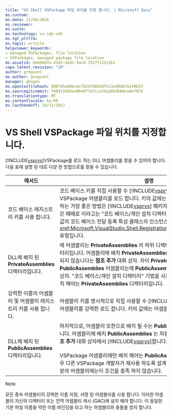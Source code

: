 ```yaml
---
title: "VS Shell VSPackage 파일 위치를 지정 합니다. | Microsoft Docs"
ms.custom: 
ms.date: 11/04/2016
ms.reviewer: 
ms.suite: 
ms.technology: vs-ide-sdk
ms.tgt_pltfrm: 
ms.topic: article
helpviewer_keywords:
- managed VSPackages, file location
- VSPackages, managed package file location
ms.assetid: beb8607a-4183-4ed2-9ac8-7527f11513b1
caps.latest.revision: "20"
author: gregvanl
ms.author: gregvanl
manager: ghogen
ms.openlocfilehash: b987d5e88bcbcf02bfd80ddf5c3ed0d67a149b53
ms.sourcegitcommit: f40311056ea0b4677efcca74a285dbb0ce0e7974
ms.translationtype: MT
ms.contentlocale: ko-KR
ms.lasthandoff: 10/31/2017
---
```

# <a name="specifying-vspackage-file-location-to-the-vs-shell"></a>VS Shell VSPackage 파일 위치를 지정합니다.
[!INCLUDE[vsprvs](../../code-quality/includes/vsprvs_md.md)]VSPackage를 로드 하는 DLL 어셈블리를 찾을 수 있어야 합니다. 다음 표에 설명 된 대로 다양 한 방법으로를 찾을 수 있습니다.  
  
|메서드|설명|  
|------------|-----------------|  
|코드 베이스 레지스트리 키를 사용 합니다.|코드 베이스 키를 직접 사용할 수 [!INCLUDE[vsprvs](../../code-quality/includes/vsprvs_md.md)] 모든 정규화 된 파일 경로에서 VSPackage 어셈블리를 로드 합니다. 키의 값에는 DLL에 파일 경로 여야 합니다. 이 하는 가장 좋은 방법은 [!INCLUDE[vsprvs](../../code-quality/includes/vsprvs_md.md)] 패키지 어셈블리를 로드 합니다. 이 기술은 때때로 이라고는 "코드 베이스/개인 설치 디렉터리 기술입니다." 등록 하는 동안 값의 코드 베이스 전달 등록 특성 클래스의 인스턴스를 통해는 <xref:Microsoft.VisualStudio.Shell.RegistrationAttribute.RegistrationContext> 유형입니다.|  
|DLL에 배치 된 **PrivateAssemblies** 디렉터리입니다.|에 어셈블리는 **PrivateAssemblies** 의 하위 디렉터리는 [!INCLUDE[vsprvs](../../code-quality/includes/vsprvs_md.md)] 디렉터리입니다. 어셈블리에 배치 **PrivateAssemblies** 는 자동으로 검색 하지만에 표시 되지 않습니다는 **참조 추가** 대화 상자. 차이 **PrivateAssemblies** 및 **PublicAssemblies** 어셈블리는에 **PublicAssemblies** 에 열거는 **참조 추가**  대화 상자. "코드 베이스/개인 설치 디렉터리" 기법을 사용 하지 않도록 선택한 경우에 설치 해야는 **PrivateAssemblies** 디렉터리입니다.|  
|강력한 이름의 어셈블리 및 어셈블리 레지스트리 키를 사용 합니다.|어셈블리 키를 명시적으로 직접 사용할 수 [!INCLUDE[vsprvs](../../code-quality/includes/vsprvs_md.md)] 이름의 VSPackage 어셈블리를 강력한 로드 합니다. 키의 값에는 어셈블리의 강력한 이름 이어야 합니다.|  
|DLL에 배치 된 **PublicAssemblies** 디렉터리입니다.|마지막으로, 어셈블리 또한으로 배치 될 수는 **PublicAssemblies** 하위 디렉터리입니다. 어셈블리에 배치 **PublicAssemblies** 는 자동으로 검색 및에 표시 됩니다는 **참조 추가** 대화 상자에서 [!INCLUDE[vsprvs](../../code-quality/includes/vsprvs_md.md)]합니다.<br /><br /> VSPackage 어셈블리에만 배치 해야는 **PublicAssemblies** 디렉터리가 포함 된 경우 다른 VSPackage 개발자가 재사용 하도록 설계 된 구성 요소를 관리 합니다. 대부분의 어셈블리에는이 조건을 충족 하지 않습니다.|  
  
> [!NOTE]
>  모든 종속 어셈블리의 강력한 이름 지정, 서명 된 어셈블리를 사용 합니다. 이러한 어셈블리 자신의 디렉터리 또는 전역 어셈블리 캐시 (GAC)에 설치 해야 합니다. 이 동일한 기본 파일 이름을 약한 이름 바인딩을 라고 하는 어셈블리와 충돌을 방지 합니다.